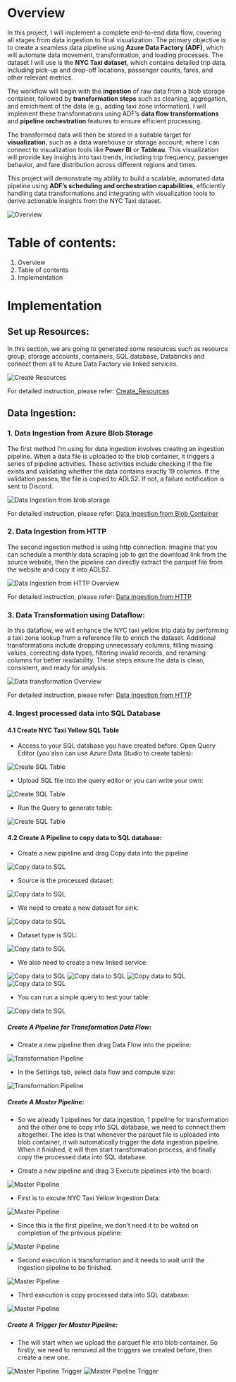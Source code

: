 
#  Overview


In this project, I will implement a complete end-to-end data flow, covering all stages from data ingestion to final visualization. The primary objective is to create a seamless data pipeline using **Azure Data Factory (ADF)**, which will automate data movement, transformation, and loading processes. The dataset I will use is the **NYC Taxi dataset**, which contains detailed trip data, including pick-up and drop-off locations, passenger counts, fares, and other relevant metrics. 

The workflow will begin with the **ingestion** of raw data from a blob storage container, followed by **transformation steps** such as cleaning, aggregation, and enrichment of the data (e.g., adding taxi zone information). I will implement these transformations using ADF’s **data flow transformations** and **pipeline orchestration** features to ensure efficient processing.

The transformed data will then be stored in a suitable target for **visualization**, such as a data warehouse or storage account, where I can connect to visualization tools like **Power BI** or **Tableau**. This visualization will provide key insights into taxi trends, including trip frequency, passenger behavior, and fare distribution across different regions and times.

This project will demonstrate my ability to build a scalable, automated data pipeline using **ADF’s scheduling and orchestration capabilities**, efficiently handling data transformations and integrating with visualization tools to derive actionable insights from the NYC Taxi dataset.


![Overview](images/Overview/Overview.png)


#  Table of contents:
 1. Overview
 2. Table of contents
 3. Implementation


#  Implementation
##  Set up Resources:

In this section, we are going to generated some resources such as resource group, storage accounts, containers, SQL database, Databricks and connect them all to Azure Data Factory via linked services.

![Create Resources](images/create_resources/resource_group_overview.png)

For detailed instruction, please refer: [Create_Resources](readme/create_resources.md)

## Data Ingestion:
### 1. Data Ingestion from Azure Blob Storage

The first method I’m using for data ingestion involves creating an ingestion pipeline. When a data file is uploaded to the blob container, it triggers a series of pipeline activities. These activities include checking if the file exists and validating whether the data contains exactly 19 columns. If the validation passes, the file is copied to ADLS2. If not, a failure notification is sent to Discord.

![Data Ingestion from blob storage](images/data_ingestion/Data_Ingestion_from_Blob_Container.png)


For detailed instruction, please refer: [Data Ingestion from Blob Container](readme/data_ingestion_from_blob_storage.md)

### 2. Data Ingestion from HTTP

The second ingestion method is using http connection. Imagine that you can schedule a monthly data scraping job to get the download link from the source website, then the pipeline can directly extract the parquet file from the website and copy it into ADLS2.


![Data Ingestion from HTTP Overview](images/create_ingestion_pipeline_taxi_http/Overview.png)

For detailed instruction, please refer: [Data Ingestion from HTTP](readme/data_ingestion_from_http.md)

### 3. Data Transformation using Dataflow:

In this dataflow, we will enhance the NYC taxi yellow trip data by performing a taxi zone lookup from a reference file to enrich the dataset. Additional transformations include dropping unnecessary columns, filling missing values, correcting data types, filtering invalid records, and renaming columns for better readability. These steps ensure the data is clean, consistent, and ready for analysis.

![Data transformation Overview](images/create_dataflow_1/Dataflow_overview.png)

For detailed instruction, please refer: [Data Ingestion from HTTP](readme/data_transformation.md)


### 4. Ingest processed data into SQL Database

#### 4.1 Create NYC Taxi Yellow SQL Table

- Access to your SQL database you have created before. Open Query Editor (you also can use Azure Data Studio to create tables):

![Create SQL Table](images/create_sql_table/create_sql_table_1.png)


- Upload SQL file into the query editor or you can write your own:

![Create SQL Table](images/create_sql_table/create_sql_table_2.png)

- Run the Query to generate table:

![Create SQL Table](images/create_sql_table/create_sql_table_3.png)



#### 4.2 Create A Pipeline to copy data to SQL database:

- Create a new pipeline and drag Copy data into the pipeline

![Copy data to SQL](images/copy_data_to_SQL_database/copy_processed_data_to_SQL_1.png)

- Source is the processed dataset:

![Copy data to SQL](images/copy_data_to_SQL_database/copy_processed_data_to_SQL_2.png)

- We need to create a new dataset for sink:

![Copy data to SQL](images/copy_data_to_SQL_database/copy_processed_data_to_SQL_3.png)

- Dataset type is SQL:

![Copy data to SQL](images/copy_data_to_SQL_database/copy_processed_data_to_SQL_4.png)

- We also need to create a new linked service:

![Copy data to SQL](images/copy_data_to_SQL_database/copy_processed_data_to_SQL_5.png)
![Copy data to SQL](images/copy_data_to_SQL_database/copy_processed_data_to_SQL_6.png)
![Copy data to SQL](images/copy_data_to_SQL_database/copy_processed_data_to_SQL_7.png)
![Copy data to SQL](images/copy_data_to_SQL_database/copy_processed_data_to_SQL_8.png)

- You can run a simple query to test your table:

![Copy data to SQL](images/copy_data_to_SQL_database/copy_processed_data_to_SQL_9.png)


##### Create A Pipeline for Transformation Data Flow:

- Create a new pipeline then drag Data Flow into the pipeline:

![Transformation Pipeline](images/create_transformation_pipeline/transformation_pipeline_1.png)

- In the Settings tab, select data flow and compute size:

![Transformation Pipeline](images/create_transformation_pipeline/transformation_pipeline_2.png)


##### Create A Master Pipeline:

- So we already 1 pipelines for data ingestion, 1 pipeline for transformation and the other one to copy into SQL database, we need to connect them altogether. The idea is that whenever the parquet file is uploaded into blob container, it will automatically trigger the data ingestion pipeline. When it finished, it will then start transformation process, and finally copy the processed data into SQL database.

- Create a new pipeline and drag 3 Execute pipelines into the board:

![Master Pipeline](images/create_master_pipeline/master_pipeline_1.png)

- First is to excute NYC Taxi Yellow Ingestion Data:

![Master Pipeline](images/create_master_pipeline/master_pipeline_1.png)

- Since this is the first pipeline, we don't need it to be waited on completion of the previous pipeline:

![Master Pipeline](images/create_master_pipeline/master_pipeline_2.png)

- Second execution is transformation and it needs to wait until the ingestion pipeline to be finished.

![Master Pipeline](images/create_master_pipeline/master_pipeline_3.png)

- Third execution is copy processed data into SQL database:

![Master Pipeline](images/create_master_pipeline/master_pipeline_4.png)


##### Create A Trigger for Master Pipeline:

- The will start when we upload the parquet file into blob container. So firstly, we need to removed all the triggers we created before, then create a new one.

![Master Pipeline Trigger](images/create_trigger/master_pipeline_trigger_1.png)
![Master Pipeline Trigger](images/create_trigger/master_pipeline_trigger_2.png)
















